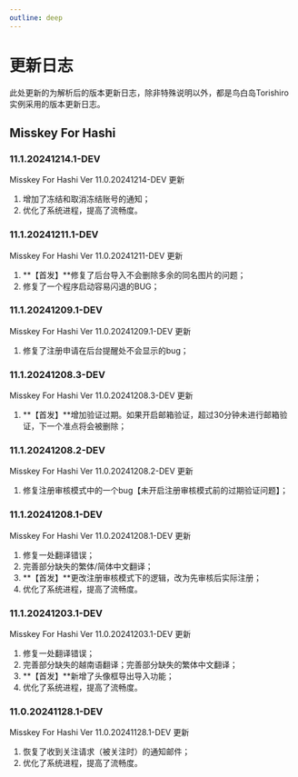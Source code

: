 ```yaml
---
outline: deep
---
```


# 更新日志

此处更新的为解析后的版本更新日志，除非特殊说明以外，都是鸟白岛Torishiro实例采用的版本更新日志。

## Misskey For Hashi

### 11.1.20241214.1-DEV 

Misskey For Hashi Ver 11.0.20241214-DEV 更新

1. 增加了冻结和取消冻结账号的通知；
2. 优化了系统进程，提高了流畅度。

### 11.1.20241211.1-DEV 

Misskey For Hashi Ver 11.0.20241211-DEV 更新

1. **【首发】**修复了后台导入不会删除多余的同名图片的问题；
2. 修复了一个程序启动容易闪退的BUG；

### 11.1.20241209.1-DEV 

Misskey For Hashi Ver 11.0.20241209.1-DEV 更新

1. 修复了注册申请在后台提醒处不会显示的bug；

### 11.1.20241208.3-DEV 

Misskey For Hashi Ver 11.0.20241208.3-DEV 更新

1. **【首发】**增加验证过期。如果开启邮箱验证，超过30分钟未进行邮箱验证，下一个准点将会被删除；

### 11.1.20241208.2-DEV 

Misskey For Hashi Ver 11.0.20241208.2-DEV 更新

1. 修复注册审核模式中的一个bug【未开启注册审核模式前的过期验证问题】；

### 11.1.20241208.1-DEV 

Misskey For Hashi Ver 11.0.20241208.1-DEV 更新

1. 修复一处翻译错误；
2. 完善部分缺失的繁体/简体中文翻译；
3. **【首发】**更改注册审核模式下的逻辑，改为先审核后实际注册；
4. 优化了系统进程，提高了流畅度。

### 11.1.20241203.1-DEV 

Misskey For Hashi Ver 11.0.20241203.1-DEV 更新

1. 修复一处翻译错误；
2. 完善部分缺失的越南语翻译；完善部分缺失的繁体中文翻译；
3. **【首发】**新增了头像框导出导入功能；
4. 优化了系统进程，提高了流畅度。

### 11.0.20241128.1-DEV 

Misskey For Hashi Ver 11.0.20241128.1-DEV  更新

1. 恢复了收到关注请求（被关注时）的通知邮件；
2. 优化了系统进程，提高了流畅度。